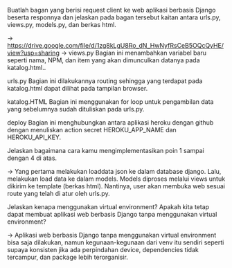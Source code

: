 
Buatlah bagan yang berisi request client ke web aplikasi berbasis Django beserta responnya dan jelaskan pada bagan tersebut kaitan antara urls.py, views.py, models.py, dan berkas html. 

-> https://drive.google.com/file/d/1zg8kLgU8Ro_dN_HwNyfRsCeB5OQcQyHE/view?usp=sharing
-> 
views.py
Bagian ini menambahkan variabel baru seperti nama, NPM, dan item yang akan dimunculkan datanya pada katalog.html.. 

urls.py
Bagian ini dilakukannya routing sehingga yang terdapat pada katalog.html dapat dilihat pada tampilan browser.

katalog.HTML
Bagian ini menggunakan for loop untuk pengambilan data yang sebelumnya sudah dituliskan pada urls.py.

deploy
Bagian ini menghubungkan antara aplikasi heroku dengan github dengan menuliskan action secret HEROKU_APP_NAME dan HEROKU_API_KEY.

Jelaskan bagaimana cara kamu mengimplementasikan poin 1 sampai dengan 4 di atas.

-> Yang pertama melakukan loaddata json ke dalam database django. Lalu, melakukan load data ke dalam models. Models diproses melalui views untuk dikirim ke template (berkas html). Nantinya, user akan membuka web sesuai route yang telah di atur oleh urls.py.

Jelaskan kenapa menggunakan virtual environment? Apakah kita tetap dapat membuat aplikasi web berbasis Django tanpa menggunakan virtual environment?

-> Aplikasi web berbasis Django tanpa menggunakan virtual environment bisa saja dilakukan, namun kegunaan-kegunaan dari venv itu sendiri seperti supaya konsisten jika ada perpindahan device, dependencies tidak tercampur, dan package lebih terorganisir.



